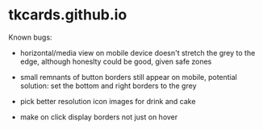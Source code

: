 # tkcards.github.io

Known bugs:
- horizontal/media view on mobile device doesn't stretch the grey to the edge, although honeslty could be good, given safe zones

- small remnants of button borders still appear on mobile, potential solution: set the bottom and right borders to the grey

- pick better resolution icon images for drink and cake

- make on click display borders not just on hover